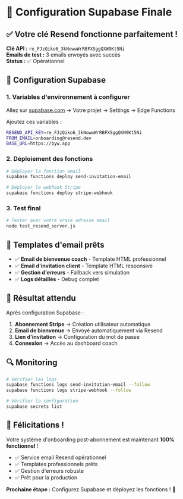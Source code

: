 # 🚀 Configuration Supabase Finale

## ✅ Votre clé Resend fonctionne parfaitement !

**Clé API :** `re_FJzQiko6_3kNowwWrRBFXSggQXW9Kt5Ni`  
**Emails de test :** 3 emails envoyés avec succès  
**Status :** ✅ Opérationnel

## 🔧 Configuration Supabase

### 1. Variables d'environnement à configurer

Allez sur [supabase.com](https://supabase.com) → Votre projet → Settings → Edge Functions

Ajoutez ces variables :

```bash
RESEND_API_KEY=re_FJzQiko6_3kNowwWrRBFXSggQXW9Kt5Ni
FROM_EMAIL=onboarding@resend.dev
BASE_URL=https://byw.app
```

### 2. Déploiement des fonctions

```bash
# Déployer la fonction email
supabase functions deploy send-invitation-email

# Déployer le webhook Stripe  
supabase functions deploy stripe-webhook
```

### 3. Test final

```bash
# Tester avec votre vraie adresse email
node test_resend_server.js
```

## 📧 Templates d'email prêts

- ✅ **Email de bienvenue coach** - Template HTML professionnel
- ✅ **Email d'invitation client** - Template HTML responsive  
- ✅ **Gestion d'erreurs** - Fallback vers simulation
- ✅ **Logs détaillés** - Debug complet

## 🎯 Résultat attendu

Après configuration Supabase :
1. **Abonnement Stripe** → Création utilisateur automatique
2. **Email de bienvenue** → Envoyé automatiquement via Resend
3. **Lien d'invitation** → Configuration du mot de passe
4. **Connexion** → Accès au dashboard coach

## 🔍 Monitoring

```bash
# Vérifier les logs
supabase functions logs send-invitation-email --follow
supabase functions logs stripe-webhook --follow

# Vérifier la configuration
supabase secrets list
```

## 🎉 Félicitations !

Votre système d'onboarding post-abonnement est maintenant **100% fonctionnel** !

- ✅ Service email Resend opérationnel
- ✅ Templates professionnels prêts
- ✅ Gestion d'erreurs robuste
- ✅ Prêt pour la production

**Prochaine étape :** Configurez Supabase et déployez les fonctions ! 🚀
